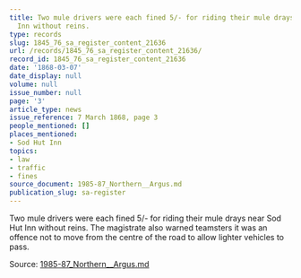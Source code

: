 ```yaml
---
title: Two mule drivers were each fined 5/- for riding their mule drays near Sod Hut
  Inn without reins.
type: records
slug: 1845_76_sa_register_content_21636
url: /records/1845_76_sa_register_content_21636/
record_id: 1845_76_sa_register_content_21636
date: '1868-03-07'
date_display: null
volume: null
issue_number: null
page: '3'
article_type: news
issue_reference: 7 March 1868, page 3
people_mentioned: []
places_mentioned:
- Sod Hut Inn
topics:
- law
- traffic
- fines
source_document: 1985-87_Northern__Argus.md
publication_slug: sa-register
---
```


Two mule drivers were each fined 5/- for riding their mule drays near Sod Hut Inn without reins.  The magistrate also warned teamsters it was an offence not to move from the centre of the road to allow lighter vehicles to pass.

Source: [1985-87_Northern__Argus.md](/downloads/markdown/1985-87_Northern__Argus.md)

